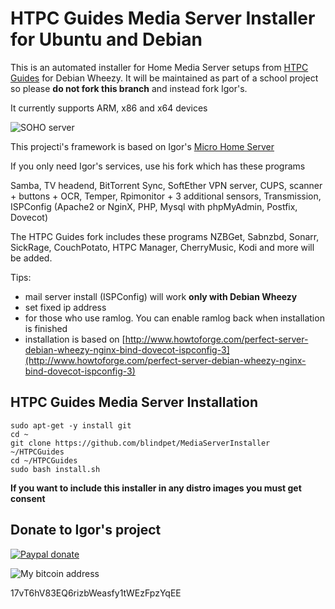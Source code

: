 HTPC Guides Media Server Installer for Ubuntu and Debian
========================

This is an automated installer for Home Media Server setups from [HTPC Guides](http://www.htpcguides.com) for Debian Wheezy. It will be maintained as part of a school project so please **do not fork this branch** and instead fork Igor's.

It currently supports ARM, x86 and x64 devices

![SOHO server](http://www.htpcguides.com/wp-content/uploads/2015/05/HTPC-Guides-installer-Main-screen-600x331.png)

This projecti's framework is based on Igor's [Micro Home Server](http://www.igorpecovnik.com/2013/12/10/micro-home-server/)

If you only need Igor's services, use his fork which has these programs

Samba, TV headend, BitTorrent Sync, SoftEther VPN server, CUPS, scanner + buttons + OCR, Temper, Rpimonitor + 3 additional sensors, Transmission, ISPConfig  (Apache2 or NginX, PHP, Mysql with phpMyAdmin, Postfix, Dovecot)

The HTPC Guides fork includes these programs
NZBGet, Sabnzbd, Sonarr, SickRage, CouchPotato, HTPC Manager, CherryMusic, Kodi and more will be added.

Tips:
- mail server install (ISPConfig) will work **only with Debian Wheezy**
- set fixed ip address
- for those who use ramlog. You can enable ramlog back when installation is finished
- installation is based on [http://www.howtoforge.com/perfect-server-debian-wheezy-nginx-bind-dovecot-ispconfig-3](http://www.howtoforge.com/perfect-server-debian-wheezy-nginx-bind-dovecot-ispconfig-3)

HTPC Guides Media Server Installation
------------------

```shell
sudo apt-get -y install git
cd ~
git clone https://github.com/blindpet/MediaServerInstaller ~/HTPCGuides
cd ~/HTPCGuides
sudo bash install.sh
```

**If you want to include this installer in any distro images you must get consent**

Donate to Igor's project
------------------

[![Paypal donate](https://www.paypalobjects.com/en_US/i/btn/btn_donate_SM.gif)](https://www.paypal.com/cgi-bin/webscr?cmd=_s-xclick&hosted_button_id=CUYH2KR36YB7W)

![My bitcoin address](http://www.igorpecovnik.com/wp-content/uploads/2014/10/bitcoinigor.png)

17vT6hV83EQ6rizbWeasfy1tWEzFpzYqEE
